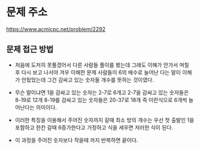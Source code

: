 # 문제 주소
https://www.acmicpc.net/problem/2292

## 문제 접근 방법 
* 처음에 도저히 못풀겠어서 다른 사람들 풀이를 봤는데 그래도 이해가 안가서 며칠 후 다시 보고 나서야 겨우 이해한 문제 사람들이 6의 배수로 늘어난 다는 말이 이해가 안됬었는데 그건 감싸고 있는 숫자들 개수를 뜻하는 것이였다.

* 무슨 말이냐면 1을 감싸고 있는 숫자는 2-7로 6개고 2-7을 감싸고 있는 숫자들은 8-19로 12개 8-19를 감싸고 있는 숫자들은 20-37로 18개  즉 이런식으로 6개씩 늘어난다는 의미이다.

* 이러한 특징을 이용해서 주어진 숫자까지 갈때 최소 방의 개수는 우선 첫 출발인 1을 포함하고 한칸 갈때 6증가한다고 가정하고 식을 세우면 저러한 식이 된다.
* 이 과정을 주어진 숫자보다 작을때 까지 반복하면 끝이다. 